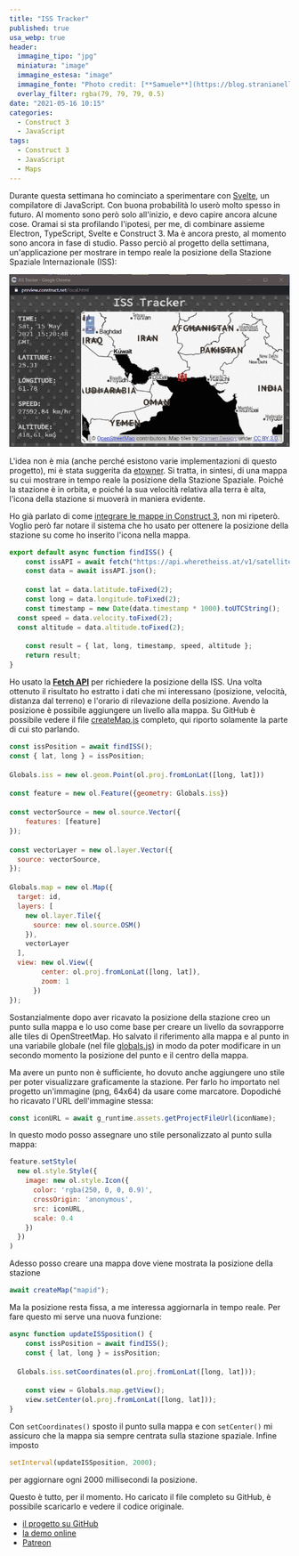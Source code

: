 ```yaml
---
title: "ISS Tracker"
published: true
usa_webp: true
header:
  immagine_tipo: "jpg"
  miniatura: "image"
  immagine_estesa: "image"
  immagine_fonte: "Photo credit: [**Samuele**](https://blog.stranianelli.com/)"
  overlay_filter: rgba(79, 79, 79, 0.5)
date: "2021-05-16 10:15"
categories:
  - Construct 3
  - JavaScript
tags:
  - Construct 3
  - JavaScript
  - Maps
---
```


Durante questa settimana ho cominciato a sperimentare con [Svelte](https://svelte.dev/), un compilatore di JavaScript. Con buona probabilità lo userò molto spesso in futuro. Al momento sono però solo all'inizio, e devo capire ancora alcune cose. Oramai si sta profilando l'ipotesi, per me, di combinare assieme Electron, TypeScript, Svelte e Construct 3. Ma è ancora presto, al momento sono ancora in fase di studio. Passo perciò al progetto della settimana, un'applicazione per mostrare in tempo reale la posizione della Stazione Spaziale Internazionale (ISS):

![animation](https://raw.githubusercontent.com/el3um4s/strani-anelli-blog/master/_posts/2021/2021-05-16-iss-tracker/animation.gif)

L'idea non è mia (anche perché esistono varie implementazioni di questo progetto), mi è stata suggerita da [etowner](https://etowner.itch.io/). Si tratta, in sintesi, di una mappa su cui mostrare in tempo reale la posizione della Stazione Spaziale. Poiché la stazione è in orbita, e poiché la sua velocità relativa alla terra è alta, l'icona della stazione si muoverà in maniera evidente.

Ho già parlato di come [integrare le mappe in Construct 3](https://www.patreon.com/posts/maps-in-3-49027372), non mi ripeterò. Voglio però far notare il sistema che ho usato per ottenere la posizione della stazione su come ho inserito l'icona nella mappa.

```js
export default async function findISS() {
	const issAPI = await fetch("https://api.wheretheiss.at/v1/satellites/25544");
	const data = await issAPI.json();
	
	const lat = data.latitude.toFixed(2);
	const long = data.longitude.toFixed(2);
	const timestamp = new Date(data.timestamp * 1000).toUTCString();
  const speed = data.velocity.toFixed(2);
  const altitude = data.altitude.toFixed(2);
	
	const result = { lat, long, timestamp, speed, altitude };
	return result;
}
```

Ho usato la [**Fetch API**](https://developer.mozilla.org/en-US/docs/Web/API/Fetch_API/Using_Fetch) per richiedere la posizione della ISS. Una volta ottenuto il risultato ho estratto i dati che mi interessano (posizione, velocità, distanza dal terreno) e l'orario di rilevazione della posizione. Avendo la posizione è possibile aggiungere un livello alla mappa. Su GitHub è possibile vedere il file [createMap.js](https://github.com/el3um4s/construct-demo/blob/master/mini-template/006-iss-tracker/source/files/scripts/createmap.js) completo, qui riporto solamente la parte di cui sto parlando.

```js
const issPosition = await findISS();
const { lat, long } = issPosition;
		
Globals.iss = new ol.geom.Point(ol.proj.fromLonLat([long, lat]))
	
const feature = new ol.Feature({geometry: Globals.iss})

const vectorSource = new ol.source.Vector({
	features: [feature]
});

const vectorLayer = new ol.layer.Vector({
  source: vectorSource,
});

Globals.map = new ol.Map({
  target: id,
  layers: [
    new ol.layer.Tile({	
      source: new ol.source.OSM()
    }),
    vectorLayer
  ],
  view: new ol.View({
        center: ol.proj.fromLonLat([long, lat]),
        zoom: 1
      })
});
```

Sostanzialmente dopo aver ricavato la posizione della stazione creo un punto sulla mappa e lo uso come base per creare un livello da sovrapporre alle tiles di OpenStreetMap. Ho salvato il riferimento alla mappa e al punto in una variabile globale (nel file [globals.js](https://github.com/el3um4s/construct-demo/blob/master/mini-template/006-iss-tracker/source/files/scripts/globals.js)) in modo da poter modificare in un secondo momento la posizione del punto e il centro della mappa.

Ma avere un punto non è sufficiente, ho dovuto anche aggiungere uno stile per poter visualizzare graficamente la stazione. Per farlo ho importato nel progetto un'immagine (png, 64x64) da usare come marcatore. Dopodiché ho ricavato l'URL dell'immagine stessa:

```js
const iconURL = await g_runtime.assets.getProjectFileUrl(iconName);
```

In questo modo posso assegnare uno stile personalizzato al punto sulla mappa:

```js
feature.setStyle(
  new ol.style.Style({
    image: new ol.style.Icon({
      color: 'rgba(250, 0, 0, 0.9)',
      crossOrigin: 'anonymous',
      src: iconURL,
      scale: 0.4
    })
  })
)
```

Adesso posso creare una mappa dove viene mostrata la posizione della stazione

```js
await createMap("mapid");
```

Ma la posizione resta fissa, a me interessa aggiornarla in tempo reale. Per fare questo mi serve una nuova funzione:

```js
async function updateISSposition() {
	const issPosition = await findISS();
	const { lat, long } = issPosition;
	
  Globals.iss.setCoordinates(ol.proj.fromLonLat([long, lat]));

	const view = Globals.map.getView();
	view.setCenter(ol.proj.fromLonLat([long, lat]));
}
```

Con `setCoordinates()` sposto il punto sulla mappa e con `setCenter()` mi assicuro che la mappa sia sempre centrata sulla stazione spaziale. Infine imposto 

```js
setInterval(updateISSposition, 2000);
```

per aggiornare ogni 2000 millisecondi la posizione.

Questo è tutto, per il momento. Ho caricato il file completo su GitHub, è possibile scaricarlo e vedere il codice originale.

- [il progetto su GitHub](https://github.com/el3um4s/construct-demo)
- [la demo online](https://c3demo.stranianelli.com/mini-template/006-iss-tracker/demo/)
- [Patreon](https://www.patreon.com/el3um4s)